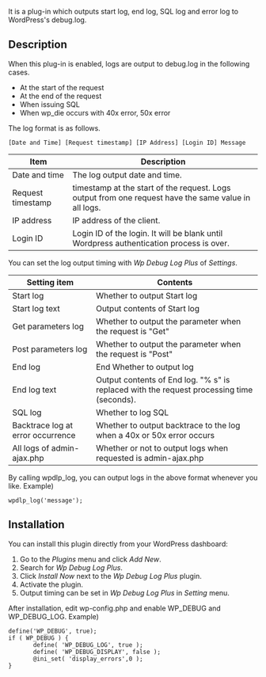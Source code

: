 It is a plug-in which outputs start log, end log, SQL log and error log to WordPress's debug.log.

## Description


When this plug-in is enabled, logs are output to debug.log in the following cases.
* At the start of the request
* At the end of the request
* When issuing SQL
* When wp_die occurs with 40x error, 50x error

The log format is as follows.
```
[Date and Time] [Request timestamp] [IP Address] [Login ID] Message
```
| Item | Description |
| ----- | ----- |
| Date and time | The log output date and time. |
| Request timestamp | timestamp at the start of the request. Logs output from one request have the same value in all logs. |
| IP address | IP address of the client. |
|Login ID | Login ID of the login. It will be blank until Wordpress authentication process is over. |

You can set the log output timing with *Wp Debug Log Plus* of *Settings*.

| Setting item | Contents |
| ----- | ----- |
| Start log | Whether to output Start log |
| Start log text | Output contents of Start log |
| Get parameters log | Whether to output the parameter when the request is "Get" |
| Post parameters log | Whether to output the parameter when the request is "Post" |
| End log | End Whether to output log |
| End log text | Output contents of End log. "% s" is replaced with the request processing time (seconds). |
| SQL log | Whether to log SQL |
| Backtrace log at error occurrence | Whether to output backtrace to the log when a 40x or 50x error occurs |
| All logs of admin-ajax.php | Whether or not to output logs when requested is admin-ajax.php |

By calling wpdlp_log, you can output logs in the above format whenever you like.
Example)
```
wpdlp_log('message');
```

## Installation

You can install this plugin directly from your WordPress dashboard:

 1. Go to the *Plugins* menu and click *Add New*.
 2. Search for *Wp Debug Log Plus*.
 3. Click *Install Now* next to the *Wp Debug Log Plus* plugin.
 4. Activate the plugin.
 5. Output timing can be set in *Wp Debug Log Plus* in *Setting* menu.

 After installation, edit wp-config.php and enable WP_DEBUG and WP_DEBUG_LOG.
 Example)
 ```
 define('WP_DEBUG', true);
 if ( WP_DEBUG ) {
 		define( 'WP_DEBUG_LOG', true );
 		define( 'WP_DEBUG_DISPLAY', false );
 		@ini_set( 'display_errors',0 );
 }
 ```
